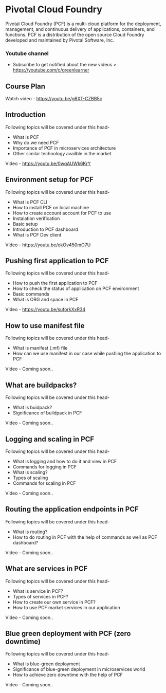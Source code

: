 # Pivotal Cloud Foundry 
 Pivotal Cloud Foundry (PCF) is a multi-cloud platform for the deployment, management, and continuous delivery of applications, containers, and functions. PCF is a distribution of the open source Cloud Foundry developed and maintained by Pivotal Software, Inc.
 
 ### Youtube channel 
 
 * Subscribe to get notified about the new videos > https://youtube.com/c/greenlearner
 
 ## Course Plan
 
 Watch video - https://youtu.be/g6XT-CZBB5c
 
 ## Introduction
 Following topics will be covered under this head- 
 
 * What is PCF
 * Why do we need PCF
 * Importance of PCF in microservices architecture
 * Other similar technology availble in the market
 
 Video - https://youtu.be/0wqAUWk6KrY
 
 ## Environment setup for PCF
 Following topics will be covered under this head- 
 
 * What is PCF CLI
 * How to install PCF on local machine
 * How to create account account for PCF to use
 * Instalation verification 
 * Basic setup
 * Introduction to PCF dashboard
 * What is PCF Dev client
 
 Video - https://youtu.be/okOv450mO7U

 ## Pushing first application to PCF 
 
 Following topics will be covered under this head- 
 
 * How to push the first application to PCF
 * How to check the status of application on PCF environment
 * Basic commands
 * What is ORG and space in PCF
 
 Video - https://youtu.be/suforkXxR34
 
  ## How to use manifest file 
 
 Following topics will be covered under this head- 
 
 * What is manifest (.mf) file
 * How can we use manifest in our case while pushing the application to PCF
 
 Video - Coming soon.. 
 
  ## What are buildpacks?
  Following topics will be covered under this head- 
  
  * What is buidpack?
  * Significance of buildpack in PCF
  
 Video - Coming soon.. 
 
  ## Logging and scaling in PCF
 
 Following topics will be covered under this head- 
 
 * What is logging and how to do it and view in PCF
 * Commands for logging in PCF
 * What is scaling?
 * Types of scaling
 * Commands for scaling in PCF
 
 Video - Coming soon.. 
 
 ## Routing the application endpoints in PCF
 Following topics will be covered under this head- 
 
 * What is routing?
 * How to do routing in PCF with the help of commands as well as PCF dashboard?
 
 Video - Coming soon.. 
 
 
 ## What are services in PCF
 
  Following topics will be covered under this head- 
  
  * What is service in PCF?
  * Types of services in PCF?
  * How to create our own service in PCF?
  * How to use  PCF market services in our application
  
  Video - Coming soon.. 
  
  ## Blue green deployment with PCF (zero downtime)
 
  Following topics will be covered under this head- 
  
 * What is blue-green deployment
 * Significance of blue-green deployment in microservices world
 * How to achieve zero downtime with the help of PCF
 
 Video - Coming soon.. 
 

 
 
